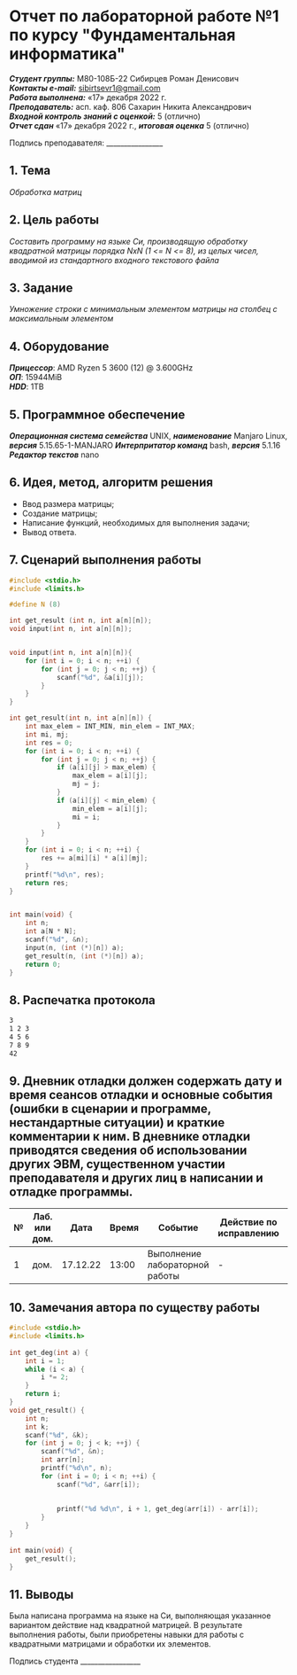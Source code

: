 # Отчет по лабораторной работе №1 по курсу "Фундаментальная информатика"

___Студент группы:___ М80-108Б-22 Сибирцев Роман Денисович \
___Контакты e-mail:___ sibirtsevr1@gmail.com \
___Работа выполнена:___ «17» декабря 2022 г. \
___Преподаватель:___ асп. каф. 806 Сахарин Никита Александрович \
___Входной контроль знаний с оценкой:___ 5 (отлично) \
___Отчет сдан___ «17» декабря 2022 г., ___итоговая оценка___ 5 (отлично)

Подпись преподавателя: ________________ 

## 1. Тема
_Обработка матриц_
## 2. Цель работы
_Составить программу на языке Си, производящую обработку квадратной матрицы порядка NxN (1 <= N <= 8), из целых чисел, вводимой из стандартного входного текстового файла_
## 3. Задание
_Умножение строки с минимальным элементом матрицы на столбец с максимальным элементом_
## 4. Оборудование
___Прицессор___: AMD Ryzen 5 3600 (12) @ 3.600GHz \
___ОП___: 15944MiB \
___HDD___: 1TB
## 5. Программное обеспечение
___Операционная система семейства___ UNIX, ___наименование___ Manjaro Linux, ___версия___  5.15.65-1-MANJARO
___Интерпритатор команд___ bash, ___версия___ 5.1.16
___Редактор текстов___ nano
## 6. Идея, метод, алгоритм решения

- Ввод размера матрицы;
- Создание матрицы;
- Написание функций, необходимых для выполнения задачи;
- Вывод ответа.


## 7. Сценарий выполнения работы
```c
#include <stdio.h>
#include <limits.h>

#define N (8)

int get_result (int n, int a[n][n]);
void input(int n, int a[n][n]);


void input(int n, int a[n][n]){
    for (int i = 0; i < n; ++i) {
        for (int j = 0; j < n; ++j) {
            scanf("%d", &a[i][j]);
        }
    }
}

int get_result(int n, int a[n][n]) {
    int max_elem = INT_MIN, min_elem = INT_MAX;
    int mi, mj;
    int res = 0;
    for (int i = 0; i < n; ++i) {
        for (int j = 0; j < n; ++j) {
            if (a[i][j] > max_elem) {
                max_elem = a[i][j];
                mj = j;
            }
            if (a[i][j] < min_elem) {
                min_elem = a[i][j];
                mi = i;
            }
        }
    }
    for (int i = 0; i < n; ++i) {
        res += a[mi][i] * a[i][mj];
    }
    printf("%d\n", res);
    return res;
}


int main(void) {
    int n;
    int a[N * N];
    scanf("%d", &n);
    input(n, (int (*)[n]) a);
    get_result(n, (int (*)[n]) a);
    return 0;
}
```

## 8. Распечатка протокола
```txt
3
1 2 3
4 5 6
7 8 9
42
```

## 9. Дневник отладки должен содержать дату и время сеансов отладки и основные события (ошибки в сценарии и программе, нестандартные ситуации) и краткие комментарии к ним. В дневнике отладки приводятся сведения об использовании других ЭВМ, существенном участии преподавателя и других лиц в написании и отладке программы.

| № |  Лаб. или дом. | Дата | Время | Событие | Действие по исправлению | Примечание |
| ------ | ------ | ------ | ------ | ------ | ------ | ------ |
| 1 | дом. | 17.12.22 | 13:00 | Выполнение лабораторной работы | - | - |

## 10. Замечания автора по существу работы

```c
#include <stdio.h>
#include <limits.h>
 
int get_deg(int a) {
    int i = 1;
    while (i < a) {
        i *= 2;
    }
    return i;
}
void get_result() {
    int n;
    int k;
    scanf("%d", &k);
    for (int j = 0; j < k; ++j) {
        scanf("%d", &n);
        int arr[n];
        printf("%d\n", n);
        for (int i = 0; i < n; ++i) {
            scanf("%d", &arr[i]);
 
            
            printf("%d %d\n", i + 1, get_deg(arr[i]) - arr[i]);
        }
    }
}
 
int main(void) {
    get_result();
}
```

## 11. Выводы
Была написана программа на языке на Си, выполняющая указанное вариантом действие над квадратной матрицей. В результате выполнения работы, были приобретены навыки для работы с квадратными матрицами и обработки их элементов.

Подпись студента _________________